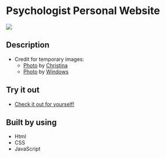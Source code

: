 # Psychologist Personal Website

![](/screenshot.png)

## Description

- Credit for temporary images:
  - [Photo](https://unsplash.com/@wocintechchat?utm_source=unsplash&utm_medium=referral&utm_content=creditCopyText) by [Christina](https://unsplash.com/@wocintechchat)
  - [Photo](https://unsplash.com/@windows?utm_source=unsplash&utm_medium=referral&utm_content=creditCopyText) by [Windows](https://unsplash.com/@windows)

## Try it out

- [Check it out for yourself!](https://cryptic-deer.github.io/psychologist-website/)

## Built by using

- Html
- CSS
- JavaScript

